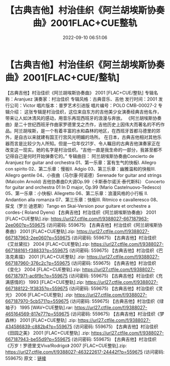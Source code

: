 ﻿---
title: 【古典吉他】村治佳织《阿兰胡埃斯协奏曲》2001FLAC+CUE整轨
date: 2022-09-10 06:51:06
categories: 古典音乐、新世纪、纯音雅乐
tags: 纯音雅乐
---
# 【古典吉他】村治佳织《阿兰胡埃斯协奏曲》2001[FLAC+CUE/整轨]

【古典吉他】村治佳织《阿兰胡埃斯协奏曲》 2001 [FLAC+CUE/整轨]
专辑名称：Aranjuez
演奏家：村治佳织
专辑风格：古典音乐、吉他
发行时间：2001
发行公司：Victor
唱片版本：普罗艺术引进版
唱片编号：POLO CMB-00027-2
专辑介绍：
这张专辑是村治佳织，这位来自东方的吉他美少女演奏经典吉他名作，带来让人如沐清风的感动，用音乐再现西班牙的浪漫与奔放。
《阿兰胡埃斯协奏曲》是二十世纪西班牙作曲家罗德里戈之杰作，吉他历史上因伟大而著名的不朽作品。阿兰胡埃斯，是一个有着丰富的水和森林的地区，在西班牙首都马德里的郊外，是自古以来就建有国王行宫风光明媚的场所。
在日本，古典吉他相对其他乐器而言是比较少为人所知。但是一位年仅21岁、令人瞩目的古典吉他演奏家正在改变这一现实。她的名字是村治佳织。“吉他一直是我生命的一部分，我甚至都不记得自己是何时开始弹奏它的。”
专辑曲目：
阿兰胡埃斯协奏曲Concierto de Aranjuez for guitar and
orchestra
01、第一乐章：富有生气的快板I. Allegro con spirito
02、第二乐章：慢板II. Adgio
03、第三乐章：幽雅温和的快板III. Allegro gentile
04、小夜曲（马尔康·阿诺德）Serenade for guitar and strings (Malcolm
Arnold)
吉他协奏曲D大调Op.99（卡斯泰尔诺沃·泰代斯科）
Concerto for guitar and orchestra 01 In D major, Op.99 (Mario
Castelnuovo-Tedesco)
05、第一乐章：小快板I. Allegretto
06、第二乐章：浪漫风格的小行板 II. Andantion alla
romanza
07、第三乐章：快板III. Ritmico e cavalleresco
08、探戈（罗兰·迪恩斯）Tango en Skai-Version pour guitare et orchestre a
cordes-( Roland Dyens)
【古典吉他】村治佳织《阿兰胡埃斯协奏曲》 2001
[FLAC+CUE整轨].zip: https://url27.ctfile.com/f/9388027-667187963-2ee060?p=559675
(访问密码: 559675)
【古典吉他】村治佳织《阿兰胡埃斯协奏曲》 2001 [FLAC+CUE整轨].zip: https://url27.ctfile.com/f/9388027-667187963-2ee060?p=559675
(访问密码: 559675)
【古典吉他】村治佳织《艾丝黛拉》 2004 [FLAC+CUE整轨].zip: https://url27.ctfile.com/f/9388027-667188161-f38833?p=559675
(访问密码: 559675)
【古典吉他】村治佳织《巴洛克素描》 2001 [FLAC+CUE整轨] .zip: https://url27.ctfile.com/f/9388027-667187960-376c2c?p=559675
(访问密码: 559675)
【古典吉他】村治佳织《变化》 2004 [FLAC+CUE整轨].zip: https://url27.ctfile.com/f/9388027-667187971-ac6f9c?p=559675
(访问密码: 559675)
【古典吉他】村治佳织《充满感情的》 1993 [FLAC+CUE整轨].zip: https://url27.ctfile.com/f/9388027-667188122-1f3835?p=559675
(访问密码: 559675)
【古典吉他】村治佳织《灵光》 2006 [FLAC+CUE整轨] .zip: https://url27.ctfile.com/f/9388027-667187970-5cb571?p=559675
(访问密码: 559675)
【古典吉他】村治佳织《绿袖子》 1995 [WAV+CUE整轨].rar: https://url27.ctfile.com/f/9388027-465164569-817e77?p=559675
(访问密码: 559675)
【古典吉他】村治佳织《梦森林》 2001 [FLAC+CUE整轨] .zip: https://url27.ctfile.com/f/9388027-434586839-c882b4?p=559675
(访问密码: 559675)
【古典吉他】村治佳织《田园之美》 2001 [FLAC+CUE整轨] .zip: https://url27.ctfile.com/f/9388027-667187943-be55d9?p=559675
(访问密码: 559675)
【古典吉他】村治佳织《万岁！罗德里戈Viva!Rodrigo》 2007 [FLAC+CUE整轨].zip: https://url27.ctfile.com/f/9388027-463222617-24442f?p=559675
(访问密码: 559675)
原文：[链接](https://blog.sina.com.cn/s/blog_1647c7e7601030zbu.html)